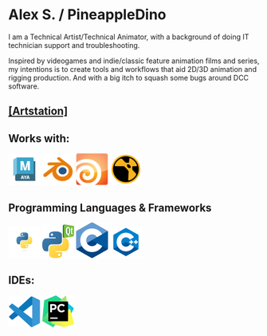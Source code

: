 # Alex S. / PineappleDino

I am a Technical Artist/Technical Animator, with a background of doing IT technician support and troubleshooting.

Inspired by videogames and indie/classic feature animation films and series, my intentions is to create tools and workflows that aid 2D/3D animation and rigging production.
And with a big itch to squash some bugs around DCC software.

## [[Artstation]](https://pineappledino.artstation.com/)

## Works with:

![Autodesk Maya](.logos-pictures/maya.png "Maya")
![Blender](.logos-pictures/blender.png "Blender")
![Houdini](.logos-pictures/houdini.png "Houdini")
![Nuke](.logos-pictures/nuke.png "Nuke")

## Programming Languages & Frameworks

![Python3](.logos-pictures/python.png "Python3")
![PyQT5](.logos-pictures/pyqt5.png "PyQT5")
![C](.logos-pictures/c.png "C")
![Cpp](.logos-pictures/cpp.png "Cpp")

## IDEs:
![Visual Studio Code](.logos-pictures/vscode.png "Visual Studio Code")
![PyCharm](.logos-pictures/pycharm.png "PyCharm")
